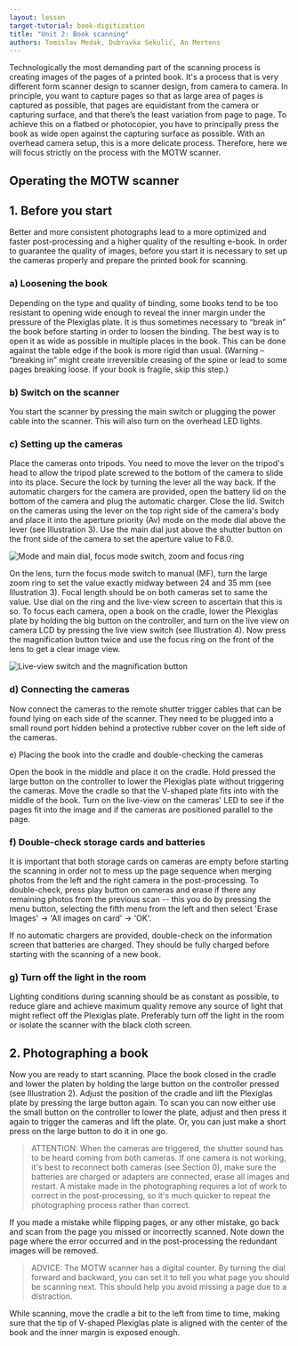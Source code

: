 ```yaml
---
layout: lesson
target-tutorial: book-digitization
title: "Unit 2: Book scanning"
authors: Tomislav Medak, Dubravka Sekulić, An Mertens
---
```


Technologically the most demanding part of the scanning process is creating images of the pages of a printed book. It's a process that is very different form scanner design to scanner design, from camera to camera. In principle, you want to capture pages so that as large area of pages is captured as possible, that pages are equidistant from the camera or capturing surface, and that there’s the least variation from page to page. To achieve this on a flatbed or photocopier, you have to principally press the book as wide open against the capturing surface as possible. With an overhead camera setup, this is a more delicate process. Therefore, here we will focus strictly on the process with the MOTW scanner.

## Operating the MOTW scanner
## 1. Before you start

Better and more consistent photographs lead to a more optimized and faster post-processing and a higher quality of the resulting e-book. In order to guarantee the quality of images, before you start it is necessary to set up the cameras properly and prepare the printed book for scanning.

### a) Loosening the book

Depending on the type and quality of binding, some books tend to be too resistant to opening wide enough to reveal the inner margin under the pressure of the Plexiglas plate. It is thus sometimes necessary to “break in” the book before starting in order to loosen the binding. The best way is to open it as wide as possible in multiple places in the book. This can be done against the table edge if the book is more rigid than usual. (Warning – “breaking in” might create irreversible creasing of the spine or lead to some pages breaking loose. If your book is fragile, skip this step.)

### b) Switch on the scanner

You start the scanner by pressing the main switch or plugging the power cable into the scanner. This will also turn on the overhead LED lights.

### c) Setting up the cameras

Place the cameras onto tripods. You need to move the lever on the tripod's head to allow the tripod plate screwed to the bottom of the camera to slide into its place. Secure the lock by turning the lever all the way back.
If the automatic chargers for the camera are provided, open the battery lid on the bottom of the camera and plug the automatic charger. Close the lid.
Switch on the cameras using the lever on the top right side of the camera's body and place it into the aperture priority (Av) mode on the mode dial above the lever (see Illustration 3). Use the main dial just above the shutter button on the front side of the camera to set the aperture value to F8.0.

![Mode and main dial, focus mode switch, zoom and focus ring](/forge/public/images/book-digitization/camera_mode_and_dial.png)

On the lens, turn the focus mode switch to manual (MF), turn the large zoom ring to set the value exactly midway between 24 and 35 mm (see Illustration 3). Focal length should be on both cameras set to same the value. Use dial on the ring and the live-view screen to ascertain that this is so.
To focus each camera, open a book on the cradle, lower the Plexiglas plate by holding the big button on the controller, and turn on the live view on camera LCD by pressing the live view switch (see Illustration 4). Now press the magnification button twice and use the focus ring on the front of the lens to get a clear image view.

![Live-view switch and the magnification button](/forge/public/images/book-digitization/camera_live-view.png)

### d) Connecting the cameras

Now connect the cameras to the remote shutter trigger cables that can be found lying on each side of the scanner. They need to be plugged into a small round port hidden behind a protective rubber cover on the left side of the cameras.

e) Placing the book into the cradle and double-checking the cameras

Open the book in the middle and place it on the cradle. Hold pressed the large button on the controller to lower the Plexiglas plate without triggering the cameras. Move the cradle so that the V-shaped plate fits into with the middle of the book.
Turn on the live-view on the cameras' LED to see if the pages fit into the image and if the cameras are positioned parallel to the page.

### f) Double-check storage cards and batteries

It is important that both storage cards on cameras are empty before starting the scanning in order not to mess up the page sequence when merging photos from the left and the right camera in the post-processing. To double-check, press play button on cameras and erase if there any remaining photos from the previous scan -- this you do by pressing the menu button, selecting the fifth menu from the left and then select 'Erase Images' -> 'All images on card' -> 'OK'.

If no automatic chargers are provided, double-check on the information screen that batteries are charged. They should be fully charged before starting with the scanning of a new book.

### g) Turn off the light in the room

Lighting conditions during scanning should be as constant as possible, to reduce glare and achieve maximum quality remove any source of light that might reflect off the Plexiglas plate. Preferably turn off the light in the room or isolate the scanner with the black cloth screen.

## 2. Photographing a book

Now you are ready to start scanning. Place the book closed in the cradle and lower the platen by holding the large button on the controller pressed (see Illustration 2). Adjust the position of the cradle and lift the Plexiglas plate by pressing the large button again.
To scan you can now either use the small button on the controller to lower the plate, adjust and then press it again to trigger the cameras and lift the plate. Or, you can just make a short press on the large button to do it in one go.

> ATTENTION: When the cameras are triggered, the shutter sound has to be heard coming from both cameras. If one camera is not working, it's best to reconnect both cameras (see Section 0), make sure the batteries are charged or adapters are connected, erase all images and restart.
> A mistake made in the photographing requires a lot of work to correct in the post-processing, so it's much quicker to repeat the photographing process rather than correct.

If you made a mistake while flipping pages, or any other mistake, go back and scan from the page you missed or incorrectly scanned. Note down the page where the error occurred and in the post-processing the redundant images will be removed.

> ADVICE: The MOTW scanner has a digital counter. By turning the dial forward and backward, you can set it to tell you what page you should be scanning next. This should help you avoid missing a page due to a distraction.

While scanning, move the cradle a bit to the left from time to time, making sure that the tip of V-shaped Plexiglas plate is aligned with the center of the book and the inner margin is exposed enough.
